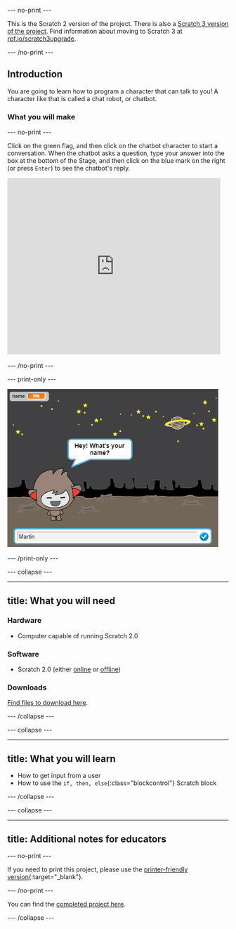 --- no-print ---

This is the Scratch 2 version of the project. There is also a [Scratch 3 version of the project](https://projects.raspberrypi.org/en/projects/chatbot).
Find information about moving to Scratch 3 at [rpf.io/scratch3upgrade](https://rpf.io/scratch3upgrade).

--- /no-print ---

## Introduction

You are going to learn how to program a character that can talk to you! A character like that is called a chat robot, or chatbot.

### What you will make

--- no-print ---

Click on the green flag, and then click on the chatbot character to start a conversation. When the chatbot asks a question, type your answer into the box at the bottom of the Stage, and then click on the blue mark on the right (or press `Enter`) to see the chatbot's reply.

<div class="scratch-preview">
  <iframe allowtransparency="true" width="485" height="402" src="https://scratch.mit.edu/projects/embed/248864190/?autostart=false" 
  frameborder="0"></iframe>
</div>

--- /no-print ---

--- print-only ---

![complete project](images/chatbot-preview.png)

--- /print-only ---

--- collapse ---

---
title: What you will need
---

### Hardware

+ Computer capable of running Scratch 2.0

### Software

+ Scratch 2.0 (either [online](https://scratch.mit.edu/projects/editor/) or [offline](https://scratch.mit.edu/scratch2download/))

### Downloads

[Find files to download here](http://rpf.io/p/en/chatbot-go).

--- /collapse ---

--- collapse ---

---
title: What you will learn
---

+ How to get input from a user
+ How to use the `if, then, else`{:class="blockcontrol"} Scratch block

--- /collapse ---

--- collapse ---

---
title: Additional notes for educators
---

--- no-print ---

If you need to print this project, please use the [printer-friendly version](https://projects.raspberrypi.org/en/projects/chatbot-scratch2/print){:target="_blank"}.

--- /no-print ---

You can find the [completed project here](http://rpf.io/p/en/chatbot-get).

--- /collapse ---


